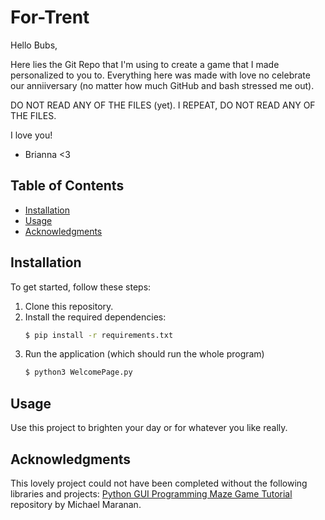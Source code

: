 # For-Trent
Hello Bubs,

Here lies the Git Repo that I'm using to create a game that I made
personalized to you to. Everything here was made with love no 
celebrate our anniiversary (no matter how much GitHub and bash 
stressed me out).

DO NOT READ ANY OF THE FILES (yet). I REPEAT, DO NOT READ ANY OF THE FILES.

I love you!

- Brianna <3

## Table of Contents

- [Installation](#installation)
- [Usage](#usage)
- [Acknowledgments](#acknowledgments)

## Installation

To get started, follow these steps:

1. Clone this repository.
2. Install the required dependencies:
   ```bash
   $ pip install -r requirements.txt

3. Run the application (which should run the whole program)
   ```bash
   $ python3 WelcomePage.py

## Usage

Use this project to brighten your day or for whatever you like really.

## Acknowledgments

This lovely project could not have been completed without the following libraries and projects:
[Python GUI Programming Maze Game Tutorial](https://github.com/x4nth055/pythoncode-tutorials/tree/master/gui-programming/maze-game) repository by Michael Maranan.



